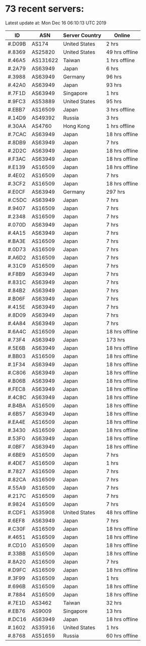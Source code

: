 # 73 recent servers:

Latest update at: Mon Dec 16 06:10:13 UTC 2019

| ID | ASN | Server Country | Online |
| -- | --- | -------------- | ------ |
| #.D09B | AS174 | United States | 2 hrs |
| #.8369 | AS25820 | United States | 49 hrs offline |
| #.46A5 | AS131622 | Taiwan | 1 hrs offline |
| #.2A79 | AS63949 | Japan | 6 hrs |
| #.3988 | AS63949 | Germany | 96 hrs |
| #.42A0 | AS63949 | Japan | 93 hrs |
| #.7F1D | AS63949 | Singapore | 1 hrs |
| #.9FC3 | AS53889 | United States | 95 hrs |
| #.EBB7 | AS16509 | Japan | 3 hrs offline |
| #.14D9 | AS49392 | Russia | 3 hrs |
| #.30AA | AS4760 | Hong Kong | 1 hrs offline |
| #.7CAC | AS63949 | Japan | 18 hrs offline |
| #.8DB9 | AS63949 | Japan | 7 hrs |
| #.2D2C | AS63949 | Japan | 18 hrs offline |
| #.F3AC | AS63949 | Japan | 18 hrs offline |
| #.E139 | AS16509 | Japan | 18 hrs offline |
| #.4E02 | AS16509 | Japan | 7 hrs |
| #.3CF2 | AS16509 | Japan | 18 hrs offline |
| #.E0CF | AS63949 | Germany | 297 hrs |
| #.C5DC | AS63949 | Japan | 7 hrs |
| #.9407 | AS16509 | Japan | 7 hrs |
| #.2348 | AS16509 | Japan | 7 hrs |
| #.070D | AS63949 | Japan | 7 hrs |
| #.4A15 | AS63949 | Japan | 7 hrs |
| #.BA3E | AS16509 | Japan | 7 hrs |
| #.0D73 | AS16509 | Japan | 7 hrs |
| #.A6D2 | AS16509 | Japan | 7 hrs |
| #.31C9 | AS16509 | Japan | 7 hrs |
| #.F8B9 | AS63949 | Japan | 7 hrs |
| #.831C | AS63949 | Japan | 7 hrs |
| #.84B2 | AS63949 | Japan | 7 hrs |
| #.B06F | AS63949 | Japan | 7 hrs |
| #.415E | AS63949 | Japan | 7 hrs |
| #.8D09 | AS63949 | Japan | 7 hrs |
| #.4A84 | AS63949 | Japan | 7 hrs |
| #.6A4C | AS16509 | Japan | 18 hrs offline |
| #.73F4 | AS63949 | Japan | 173 hrs |
| #.5E6B | AS63949 | Japan | 18 hrs offline |
| #.BB03 | AS16509 | Japan | 18 hrs offline |
| #.1F34 | AS63949 | Japan | 18 hrs offline |
| #.C806 | AS63949 | Japan | 18 hrs offline |
| #.B06B | AS63949 | Japan | 18 hrs offline |
| #.FEC8 | AS63949 | Japan | 18 hrs offline |
| #.4C8C | AS63949 | Japan | 18 hrs offline |
| #.B4BA | AS16509 | Japan | 18 hrs offline |
| #.6B57 | AS63949 | Japan | 18 hrs offline |
| #.EA4E | AS16509 | Japan | 18 hrs offline |
| #.3430 | AS16509 | Japan | 18 hrs offline |
| #.53F0 | AS63949 | Japan | 18 hrs offline |
| #.0BF7 | AS63949 | Japan | 18 hrs offline |
| #.6BE9 | AS16509 | Japan | 7 hrs |
| #.4DE7 | AS16509 | Japan | 1 hrs |
| #.7827 | AS16509 | Japan | 7 hrs |
| #.82CA | AS16509 | Japan | 7 hrs |
| #.55A9 | AS16509 | Japan | 7 hrs |
| #.217C | AS16509 | Japan | 7 hrs |
| #.9824 | AS16509 | Japan | 7 hrs |
| #.CDF1 | AS35908 | United States | 48 hrs offline |
| #.6EF8 | AS63949 | Japan | 7 hrs |
| #.C30F | AS16509 | Japan | 18 hrs offline |
| #.4651 | AS16509 | Japan | 18 hrs offline |
| #.CD10 | AS16509 | Japan | 18 hrs offline |
| #.33BB | AS16509 | Japan | 18 hrs offline |
| #.8A20 | AS16509 | Japan | 7 hrs |
| #.D9FC | AS16509 | Japan | 18 hrs offline |
| #.3F99 | AS16509 | Japan | 1 hrs |
| #.696B | AS16509 | Japan | 18 hrs offline |
| #.7884 | AS16509 | Japan | 18 hrs offline |
| #.7E1D | AS3462 | Taiwan | 32 hrs |
| #.EB76 | AS9009 | Singapore | 13 hrs |
| #.DC16 | AS63949 | Japan | 18 hrs offline |
| #.1602 | AS35916 | United States | 1 hrs |
| #.8768 | AS51659 | Russia | 60 hrs offline |

